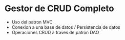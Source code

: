 # Gestor de CRUD Completo
- Uso del patron MVC
- Conexion a una base de datos / Persistencia de datos
- Operaciones CRUD a traves de patron DAO 
